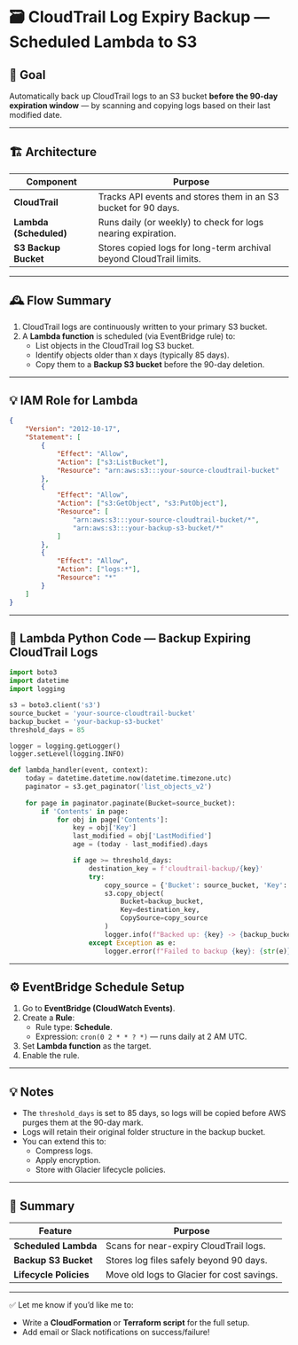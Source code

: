 # 🗃️ CloudTrail Log Expiry Backup — Scheduled Lambda to S3

## 🎯 Goal
Automatically back up CloudTrail logs to an S3 bucket **before the 90-day expiration window** — by scanning and copying logs based on their last modified date.

---

## 🏗️ Architecture

| Component             | Purpose                                                              |
|------------------------|----------------------------------------------------------------------|
| **CloudTrail**         | Tracks API events and stores them in an S3 bucket for 90 days.       |
| **Lambda (Scheduled)** | Runs daily (or weekly) to check for logs nearing expiration.         |
| **S3 Backup Bucket**   | Stores copied logs for long-term archival beyond CloudTrail limits.  |

---

## 🕰️ Flow Summary

1. CloudTrail logs are continuously written to your primary S3 bucket.
2. A **Lambda function** is scheduled (via EventBridge rule) to:
   - List objects in the CloudTrail log S3 bucket.
   - Identify objects older than `X` days (typically 85 days).
   - Copy them to a **Backup S3 bucket** before the 90-day deletion.

---

## 💡 IAM Role for Lambda

```json
{
    "Version": "2012-10-17",
    "Statement": [
        {
            "Effect": "Allow",
            "Action": ["s3:ListBucket"],
            "Resource": "arn:aws:s3:::your-source-cloudtrail-bucket"
        },
        {
            "Effect": "Allow",
            "Action": ["s3:GetObject", "s3:PutObject"],
            "Resource": [
                "arn:aws:s3:::your-source-cloudtrail-bucket/*",
                "arn:aws:s3:::your-backup-s3-bucket/*"
            ]
        },
        {
            "Effect": "Allow",
            "Action": ["logs:*"],
            "Resource": "*"
        }
    ]
}
```

---

## 🐍 Lambda Python Code — Backup Expiring CloudTrail Logs

```python
import boto3
import datetime
import logging

s3 = boto3.client('s3')
source_bucket = 'your-source-cloudtrail-bucket'
backup_bucket = 'your-backup-s3-bucket'
threshold_days = 85

logger = logging.getLogger()
logger.setLevel(logging.INFO)

def lambda_handler(event, context):
    today = datetime.datetime.now(datetime.timezone.utc)
    paginator = s3.get_paginator('list_objects_v2')
    
    for page in paginator.paginate(Bucket=source_bucket):
        if 'Contents' in page:
            for obj in page['Contents']:
                key = obj['Key']
                last_modified = obj['LastModified']
                age = (today - last_modified).days

                if age >= threshold_days:
                    destination_key = f'cloudtrail-backup/{key}'
                    try:
                        copy_source = {'Bucket': source_bucket, 'Key': key}
                        s3.copy_object(
                            Bucket=backup_bucket,
                            Key=destination_key,
                            CopySource=copy_source
                        )
                        logger.info(f"Backed up: {key} -> {backup_bucket}/{destination_key}")
                    except Exception as e:
                        logger.error(f"Failed to backup {key}: {str(e)}")
```

---

## ⚙️ EventBridge Schedule Setup

1. Go to **EventBridge (CloudWatch Events)**.
2. Create a **Rule**:
   - Rule type: **Schedule**.
   - Expression: `cron(0 2 * * ? *)` — runs daily at 2 AM UTC.
3. Set **Lambda function** as the target.
4. Enable the rule.

---

## 💡 Notes

- The `threshold_days` is set to 85 days, so logs will be copied before AWS purges them at the 90-day mark.
- Logs will retain their original folder structure in the backup bucket.
- You can extend this to:
   - Compress logs.
   - Apply encryption.
   - Store with Glacier lifecycle policies.

---

## 📝 Summary

| Feature               | Purpose                                        |
|------------------------|------------------------------------------------|
| **Scheduled Lambda**   | Scans for near-expiry CloudTrail logs.         |
| **Backup S3 Bucket**   | Stores log files safely beyond 90 days.        |
| **Lifecycle Policies** | Move old logs to Glacier for cost savings.     |

---

✅ Let me know if you’d like me to:
- Write a **CloudFormation** or **Terraform script** for the full setup.
- Add email or Slack notifications on success/failure!